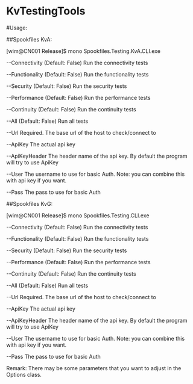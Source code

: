 KvTestingTools
==============

#Usage:

##Spookfiles KvA:

[wim@CN001 Release]$ mono Spookfiles.Testing.KvA.CLI.exe

  --Connectivity     (Default: False) Run the connectivity tests

  --Functionality    (Default: False) Run the functionality tests

  --Security         (Default: False) Run the security tests

  --Performance      (Default: False) Run the performance tests

  --Continuity       (Default: False) Run the continuity tests

  --All              (Default: False) Run all tests

  --Url              Required. The base url of the host to check/connect to

  --ApiKey           The actual api key

  --ApiKeyHeader     The header name of the api key. By default the program will try to use ApiKey

  --User             The username to use for basic Auth. Note: you can combine this with api key if you want.

  --Pass             The pass to use for basic Auth


##Spookfiles KvG:

[wim@CN001 Release]$ mono Spookfiles.Testing.CLI.exe

  --Connectivity     (Default: False) Run the connectivity tests

  --Functionality    (Default: False) Run the functionality tests

  --Security         (Default: False) Run the security tests

  --Performance      (Default: False) Run the performance tests

  --Continuity       (Default: False) Run the continuity tests

  --All              (Default: False) Run all tests

  --Url              Required. The base url of the host to check/connect to

  --ApiKey           The actual api key

  --ApiKeyHeader     The header name of the api key. By default the program will try to use ApiKey

  --User             The username to use for basic Auth. Note: you can combine this with api key if you want.

  --Pass             The pass to use for basic Auth


Remark: There may be some parameters that you want to adjust in the Options class. 


